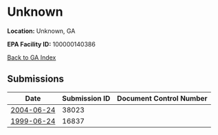# Unknown

**Location:** Unknown, GA

**EPA Facility ID:** 100000140386

[Back to GA Index](../../index.md)

## Submissions

| Date | Submission ID | Document Control Number |
|------|--------------|-------------------------|
| [2004-06-24](submissions/38023.md) | 38023 |  |
| [1999-06-24](submissions/16837.md) | 16837 |  |
